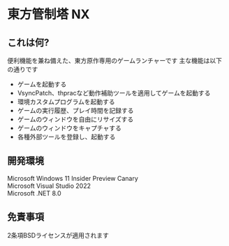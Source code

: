 # 東方管制塔 NX
## これは何?
便利機能を兼ね備えた、東方原作専用のゲームランチャーです
主な機能は以下の通りです
- ゲームを起動する
- VsyncPatch、thpracなど動作補助ツールを適用してゲームを起動する
- 環境カスタムプログラムを起動する
- ゲームの実行履歴、プレイ時間を記録する
- ゲームのウィンドウを自由にリサイズする
- ゲームのウィンドウをキャプチャする
- 各種外部ツールを登録し、起動する
## 開発環境
Microsoft Windows 11 Insider Preview Canary<br>
Microsoft Visual Studio 2022<br>
Microsoft .NET 8.0<br>
## 免責事項
2条項BSDライセンスが適用されます
